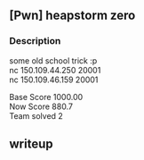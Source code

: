 ## [Pwn] heapstorm zero 
### Description 
some old school trick :p   
nc 150.109.44.250 20001   
nc 150.109.46.159 20001  

Base Score 1000.00   
Now Score 880.7   
Team solved 2  
## writeup